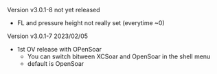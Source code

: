 Version v3.0.1-8 not yet released
* FL and pressure height not really set (everytime ~0)

Version v3.0.1-7 2023/02/05
 
* 1st OV release with OPenSoar
    * You can switch bitween XCSoar and OpenSoar in the shell menu
    * default is OpenSoar
